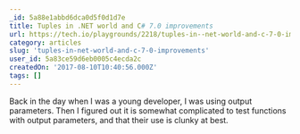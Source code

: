 ```yaml
---
_id: 5a88e1abbd6dca0d5f0d1d7e
title: Tuples in .NET world and C# 7.0 improvements
url: https://tech.io/playgrounds/2218/tuples-in--net-world-and-c-7-0-improvements
category: articles
slug: 'tuples-in-net-world-and-c-7-0-improvements'
user_id: 5a83ce59d6eb0005c4ecda2c
createdOn: '2017-08-10T10:40:56.000Z'
tags: []
---
```


Back in the day when I was a young developer, I was using output parameters. Then I figured out it is somewhat complicated to test functions with output parameters, and that their use is clunky at best. 
